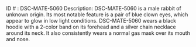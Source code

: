 ID # : DSC-MATE-5060
Description: DSC-MATE-5060 is a male rabbit of unknown origin. Its most notable feature is a pair of blue clown eyes, which appear to glow in low light conditions. DSC-MATE-5060 wears a black hoodie with a 2-color band on its forehead and a silver chain necklace around its neck. It also consistently wears a normal gas mask over its mouth and nose.
